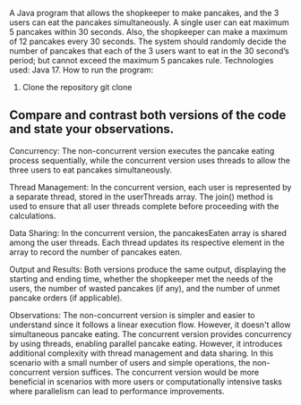 
A Java program that allows the shopkeeper to make pancakes, and the 3 users can eat the pancakes simultaneously. A single user can eat maximum 5 pancakes within 30 seconds. Also, the shopkeeper can make a maximum of 12 pancakes every 30 seconds. The system should randomly decide the number of pancakes that each of the 3 users want to eat in the 30 second’s period; but cannot exceed the maximum 5 pancakes rule.
Technologies used:
Java 17.
How to run the program:
1.	Clone the repository
git clone






## **Compare and contrast both versions of the code and state your observations.**

Concurrency: The non-concurrent version executes the pancake eating process sequentially, while the concurrent version uses threads to allow the three users to eat pancakes simultaneously.

Thread Management: In the concurrent version, each user is represented by a separate thread, stored in the userThreads array. The join() method is used to ensure that all user threads complete before proceeding with the calculations.

Data Sharing: In the concurrent version, the pancakesEaten array is shared among the user threads. Each thread updates its respective element in the array to record the number of pancakes eaten.

Output and Results: Both versions produce the same output, displaying the starting and ending time, whether the shopkeeper met the needs of the users, the number of wasted pancakes (if any), and the number of unmet pancake orders (if applicable).

Observations: The non-concurrent version is simpler and easier to understand since it follows a linear execution flow. However, it doesn't allow simultaneous pancake eating. The concurrent version provides concurrency by using threads, enabling parallel pancake eating. However, it introduces additional complexity with thread management and data sharing. In this scenario with a small number of users and simple operations, the non-concurrent version suffices. The concurrent version would be more beneficial in scenarios with more users or computationally intensive tasks where parallelism can lead to performance improvements.